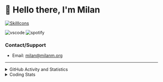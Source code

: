 # 👋 Hello there, I'm Milan
[![SkillIcons](https://skillicons.dev/icons?i=js,ts,nextjs,tailwind,html,go,bash,git,nginx,prisma,kubernetes,docker,linux)](https://skillicons.dev)

![vscode](https://nocache.advaith.workers.dev?url=https://img.shields.io/endpoint?url=https://dev.discordprofiles.me/api/badge/vscode/423203831971708958)
![spotify](https://nocache.advaith.workers.dev/?url=https://img.shields.io/endpoint?url=https://milanm.org/api/spotify/shields&cacheSeconds=10)

### Contact/Support

- Email: [milan@milanm.org](mailto:milan@milanm.org)
 
---
 
<details>
  <summary>GitHub Activity and Statistics</summary>
  <img src="/github-metrics.svg" />
</details>
<details>
  <summary>Coding Stats</summary>
  <!--START_SECTION:waka-->

```txt
TypeScript   10 hrs 56 mins  █████████████████████▓░░░   86.93 %
JSON         1 hr 26 mins    ███░░░░░░░░░░░░░░░░░░░░░░   11.44 %
Other        9 mins          ▒░░░░░░░░░░░░░░░░░░░░░░░░   01.32 %
Bash         1 min           ░░░░░░░░░░░░░░░░░░░░░░░░░   00.16 %
Prisma       1 min           ░░░░░░░░░░░░░░░░░░░░░░░░░   00.14 %
```

<!--END_SECTION:waka-->
</details>
